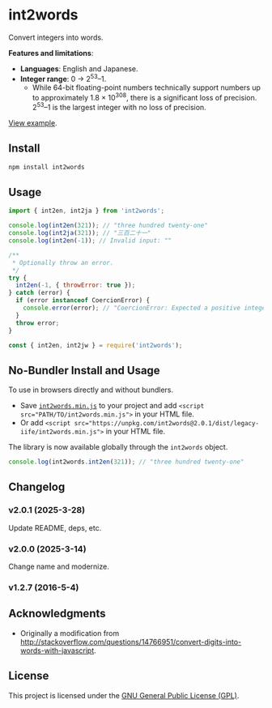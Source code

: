 int2words
================================================================================
Convert integers into words.

**Features and limitations**:
- **Languages**: English and Japanese.
- **Integer range**: 0 → 2<sup>53</sup>–1.
  - While 64-bit floating-point numbers technically support numbers up to approximately 1.8 × 10<sup>308</sup>, there is a significant loss of precision. 2<sup>53</sup>–1 is the largest integer with no loss of precision.

[View example](https://dmkishi.github.io/int2words/).

Install
--------------------------------------------------------------------------------
```sh
npm install int2words
```

Usage
--------------------------------------------------------------------------------
```js
import { int2en, int2ja } from 'int2words';

console.log(int2en(321)); // "three hundred twenty-one"
console.log(int2ja(321)); // "三百二十一"
console.log(int2en(-1)); // Invalid input: ""

/**
 * Optionally throw an error.
 */
try {
  int2en(-1, { throwError: true });
} catch (error) {
  if (error instanceof CoercionError) {
    console.error(error); // "CoercionError: Expected a positive integer."
  }
  throw error;
}
```

```js
const { int2en, int2jw } = require('int2words');
```

No-Bundler Install and Usage
--------------------------------------------------------------------------------
To use in browsers directly and without bundlers.

- Save [`int2words.min.js`](https://github.com/dmkishi/int2words/blob/master/dist/legacy-iife/int2words.min.js) to your project and add `<script src="PATH/TO/int2words.min.js">` in your HTML file.
- Or add `<script src="https://unpkg.com/int2words@2.0.1/dist/legacy-iife/int2words.min.js">` in your HTML file.

The library is now available globally through the `int2words` object.

```js
console.log(int2words.int2en(321)); // "three hundred twenty-one"
```

Changelog
--------------------------------------------------------------------------------
### v2.0.1 (2025-3-28)
Update README, deps, etc.

### v2.0.0 (2025-3-14)
Change name and modernize.

### v1.2.7 (2016-5-4)

Acknowledgments
--------------------------------------------------------------------------------
- Originally a modification from <http://stackoverflow.com/questions/14766951/convert-digits-into-words-with-javascript>.

License
--------------------------------------------------------------------------------
This project is licensed under the [GNU General Public License (GPL)](LICENSE).
